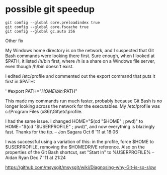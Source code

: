 
# possible git speedup

	git config --global core.preloadindex true
	git config --global core.fscache true
	git config --global gc.auto 256

Other fix

My Windows home directory is on the network, and I suspected that Git Bash commands were looking there first. Sure enough, when I looked at $PATH, it listed /h/bin first, where /h is a share on a Windows file server, even though /h/bin doesn't exist.

I edited /etc/profile and commented out the export command that puts it first in $PATH:

'  #export PATH="$HOME/bin:$PATH"  

This made my commands run much faster, probably because Git Bash is no longer looking across the network for the executables. My /etc/profile was c:\Program Files (x86)\Git\etc\profile.


I had the same issue. I changed HOME="$(cd "$HOME" ; pwd)" to HOME="$(cd "$USERPROFILE" ; pwd)", and now everything is blazingly fast. Thanks for the tip. – Jon Sagara Oct 6 '11 at 18:06

I was successful using a variation of this: in the profile, force $HOME to $USERPROFILE, removing the $HOMEDRIVE reference. Also on the properties of the Git Bash shortcut, set "Start In" to %USERPROFILE% – Aidan Ryan Dec 7 '11 at 21:24

https://github.com/msysgit/msysgit/wiki/Diagnosing-why-Git-is-so-slow